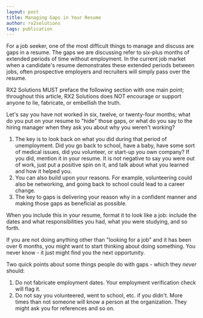 ```yaml
---
layout: post
title: Managing Gaps in Your Resume
author: rx2solutions
tags: publication
---
```

For a job seeker, one of the most difficult things to manage and discuss are gaps in a resume. The gaps we are discussing refer to six-plus months of extended periods of time without employment. In the current job market when a candidate's resume demonstrates these extended periods between jobs, often prospective employers and recruiters will simply pass over the resume.

RX2 Solutions MUST preface the following section with one main point; throughout this article, RX2 Solutions does NOT encourage or support anyone to lie, fabricate, or embellish the truth.

Let's say you have not worked in six, twelve, or twenty-four months; what do you put on your resume to "hide" those gaps, or what do you say to the hiring manager when they ask you about why you weren't working?
1. The key is to look back on what you did during that period of unemployment. Did you go back to school, have a baby, have some sort of medical issues, did you volunteer, or start-up you own company? If you did, mention it in your resume. It is not negative to say you were out of work, just put a positive spin on it, and talk about what you learned and how it helped you.
1. You can also build upon your reasons. For example, volunteering could also be networking, and going back to school could lead to a career change.
1. The key to gaps is delivering your reason why in a confident manner and making those gaps as beneficial as possible.

When you include this in your resume, format it to look like a job: include the dates and what responsibilities you had, what you were studying, and so forth.

If you are not doing anything other than "looking for a job" and it has been over 6 months, you might want to start thinking about doing something. You never know - it just might find you the next opportunity.

Two quick points about some things people do with gaps - which they *never* should:
1. Do not fabricate employment dates. Your employment verification check will flag it.
1. Do not say you volunteered, went to school, etc. if you didn't. More times than not someone will know a person at the organization. They might ask you for references and so on.